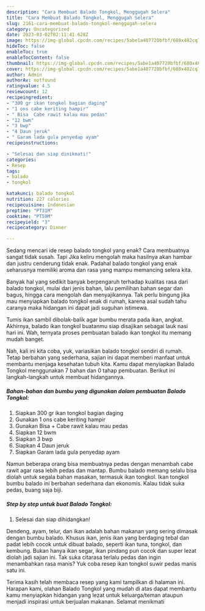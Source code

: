 ```yaml
---
description: "Cara Membuat Balado Tongkol, Menggugah Selera"
title: "Cara Membuat Balado Tongkol, Menggugah Selera"
slug: 2161-cara-membuat-balado-tongkol-menggugah-selera
category: Uncategorized
date: 2023-03-02T02:11:41.628Z
image: https://img-global.cpcdn.com/recipes/5abe1a407720bfbf/680x482cq70/balado-tongkol-foto-resep-utama.jpg
hideToc: false
enableToc: true
enableTocContent: false
thumbnail: https://img-global.cpcdn.com/recipes/5abe1a407720bfbf/680x482cq70/balado-tongkol-foto-resep-utama.jpg
cover: https://img-global.cpcdn.com/recipes/5abe1a407720bfbf/680x482cq70/balado-tongkol-foto-resep-utama.jpg
author: Admin
authorAv: notfound
ratingvalue: 4.5
reviewcount: 12
recipeingredient:
- "300 gr ikan tongkol bagian daging"
- "1 ons cabe keriting hampir"
- " Bisa  Cabe rawit kalau mau pedas"
- "12 bwm"
- "3 bwp"
- "4 Daun jeruk"
- " Garam lada gula penyedap ayam"
recipeinstructions:

- "Selesai dan siap dinikmati!"
categories:
- Resep
tags:
- balado
- tongkol

katakunci: balado tongkol 
nutrition: 227 calories
recipecuisine: Indonesian
preptime: "PT31M"
cooktime: "PT59M"
recipeyield: "3"
recipecategory: Dinner

---
```



Sedang mencari ide resep balado tongkol yang enak? Cara membuatnya sangat tidak susah. Tapi Jika keliru mengolah maka hasilnya akan hambar dan justru cenderung tidak enak. Padahal balado tongkol yang enak seharusnya memiliki aroma dan rasa yang mampu memancing selera kita.


Banyak hal yang sedikit banyak berpengaruh terhadap kualitas rasa dari balado tongkol, mulai dari jenis bahan, lalu pemilihan bahan segar dan bagus, hingga cara mengolah dan menyajikannya. Tak perlu bingung jika mau menyiapkan balado tongkol enak di rumah, karena asal sudah tahu caranya maka hidangan ini dapat jadi suguhan istimewa.

Tumis ikan sambil dibolak-balik agar bumbu merata pada ikan, angkat. Akhirnya, balado ikan tongkol buatanmu siap disajikan sebagai lauk nasi hari ini. Wah, ternyata proses pembuatan balado ikan tongkol itu memang mudah banget.


Nah, kali ini kita coba, yuk, variasikan balado tongkol sendiri di rumah. Tetap berbahan yang sederhana, sajian ini dapat memberi manfaat untuk membantu menjaga kesehatan tubuh kita. Kamu dapat menyiapkan Balado Tongkol menggunakan 7 bahan dan 0 tahap pembuatan. Berikut ini langkah-langkah untuk membuat hidangannya.

<!--inarticleads1-->

##### Bahan-bahan dan bumbu yang digunakan dalam pembuatan Balado Tongkol:

1. Siapkan 300 gr ikan tongkol bagian daging
1. Gunakan 1 ons cabe keriting hampir
1. Gunakan  Bisa + Cabe rawit kalau mau pedas
1. Siapkan 12 bwm
1. Siapkan 3 bwp
1. Siapkan 4 Daun jeruk
1. Siapkan  Garam lada gula penyedap ayam


Namun beberapa orang bisa membuatnya pedas dengan menambah cabe rawit agar rasa lebih pedas dan mantap. Bumbu balado memang selalu bisa diolah untuk segala bahan masakan, termasuk ikan tongkol. Ikan tongkol bumbu balado ini berbahan sederhana dan ekonomis. Kalau tidak suka pedas, buang saja biji. 

<!--inarticleads2-->

##### Step by step untuk buat Balado Tongkol:


1. Selesai dan siap dihidangkan!

Dendeng, ayam, telur, dan ikan adalah bahan makanan yang sering dimasak dengan bumbu balado. Khusus ikan, jenis ikan yang berdaging tebal dan padat lebih cocok untuk dibuat balado, seperti ikan tuna, tongkol, dan kembung. Bukan hanya ikan segar, ikan pindang pun cocok dan super lezat diolah jadi sajian ini. Tak suka citarasa terlalu pedas dan ingin menambahkan rasa manis? Yuk coba resep ikan tongkol suwir pedas manis satu ini. 

Terima kasih telah membaca resep yang kami tampilkan di halaman ini. Harapan kami, olahan Balado Tongkol yang mudah di atas dapat membantu kamu menyiapkan hidangan yang lezat untuk keluarga/teman ataupun menjadi inspirasi untuk berjualan makanan. Selamat menikmati
